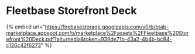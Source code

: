 # Fleetbase Storefront Deck

{% embed url="https://firebasestorage.googleapis.com/v0/b/btab-marketplace.appspot.com/o/marketplace%2Fassets%2FFleetbase%20Storefront%20Deck.pdf?alt=media&token=939de71b-43a2-4b4b-bc84-c126c42f6273" %}
